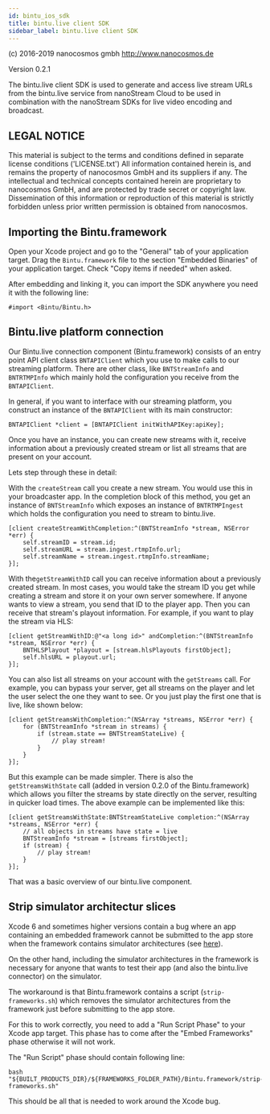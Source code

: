 ```yaml
---
id: bintu_ios_sdk
title: bintu.live client SDK
sidebar_label: bintu.live client SDK
---
```


(c) 2016-2019 nanocosmos gmbh
http://www.nanocosmos.de

Version 0.2.1

The bintu.live client SDK is used to generate and access live stream URLs from the bintu.live service from nanoStream Cloud
to be used in combination with the nanoStream SDKs for live video encoding and broadcast.

## LEGAL NOTICE

This material is subject to the terms and conditions defined in
separate license conditions ('LICENSE.txt')
All information contained herein is, and remains the property
of nanocosmos GmbH and its suppliers if any. The intellectual and technical concepts
contained herein are proprietary to nanocosmos GmbH, and are protected by trade secret
or copyright law. Dissemination of this information or reproduction of this material
is strictly forbidden unless prior written permission is obtained from nanocosmos.

## Importing the Bintu.framework

Open your Xcode project and go to the "General" tab of your application target. Drag the ```Bintu.framework``` file to the section "Embedded Binaries" of your application target. Check "Copy items if needed" when asked.

After embedding and linking it, you can import the SDK anywhere you need it with the following line:


```
#import <Bintu/Bintu.h>
```


## Bintu.live platform connection

Our Bintu.live connection component (Bintu.framework) consists of an entry point API client class ```BNTAPIClient``` which you use to make calls to our streaming platform. There are other class, like ```BNTStreamInfo``` and ```BNTRTMPInfo``` which mainly hold the configuration you receive from the ```BNTAPIClient```.

In general, if you want to interface with our streaming platform, you construct an instance of the ```BNTAPIClient``` with its main constructor:

    BNTAPIClient *client = [BNTAPIClient initWithAPIKey:apiKey];

Once you have an instance, you can create new streams with it, receive information about a previously created stream or list all streams that are present on your account.

Lets step through these in detail:

With the ```createStream``` call you create a new stream. You would use this in your broadcaster app. In the completion block of this method, you get an instance of ```BNTStreamInfo``` which exposes an instance of ```BNTRTMPIngest``` which holds the configuration you need to stream to bintu.live.

    [client createStreamWithCompletion:^(BNTStreamInfo *stream, NSError *err) {
        self.streamID = stream.id;
        self.streamURL = stream.ingest.rtmpInfo.url;
        self.streamName = stream.ingest.rtmpInfo.streamName;
    }];

With the```getStreamWithID``` call you can receive information about a previously created stream. In most cases, you would take the stream ID you get while creating a stream and store it on your own server somewhere. If anyone wants to view a stream, you send that ID to the player app. Then you can receive that stream's playout information.
For example, if you want to play the stream via HLS:

    [client getStreamWithID:@"<a long id>" andCompletion:^(BNTStreamInfo *stream, NSError *err) {
        BNTHLSPlayout *playout = [stream.hlsPlayouts firstObject];
        self.hlsURL = playout.url;
    }];

You can also list all streams on your account with the ```getStreams``` call. For example, you can bypass your server, get all streams on the player and let the user select the one they want to see. Or you just play the first one that is live, like shown below:

    [client getStreamsWithCompletion:^(NSArray *streams, NSError *err) {
        for (BNTStreamInfo *stream in streams) {
            if (stream.state == BNTStreamStateLive) {
                // play stream!
            }
        }
    }];

But this example can be made simpler. There is also the ```getStreamsWithState``` call (added in version 0.2.0 of the Bintu.framework) which allows you filter the streams by state directly on the server, resulting in quicker load times. The above example can be implemented like this:


    [client getStreamsWithState:BNTStreamStateLive completion:^(NSArray *streams, NSError *err) {
        // all objects in streams have state = live
        BNTStreamInfo *stream = [streams firstObject];
        if (stream) {
            // play stream!
        }  
    }];


That was a basic overview of our bintu.live component.

## Strip simulator architectur slices

Xcode 6 and sometimes higher versions contain a bug where an app containing an embedded framework cannot be submitted to the app store when the framework contains simulator architectures (see [here](http://www.openradar.me/radar?id=6409498411401216)).


On the other hand, including the simulator architectures in the framework is necessary for anyone that wants to test their app (and also the bintu.live connector) on the simulator.

The workaround is that Bintu.framework contains a script (```strip-frameworks.sh```) which removes the simulator architectures from the framework just before submitting to the app store.

For this to work correctly, you need to add a "Run Script Phase" to your Xcode app target. This phase has to come after the "Embed Frameworks" phase otherwise it will not work.

The "Run Script" phase should contain following line:

```
bash "${BUILT_PRODUCTS_DIR}/${FRAMEWORKS_FOLDER_PATH}/Bintu.framework/strip-frameworks.sh"
```

This should be all that is needed to work around the Xcode bug.